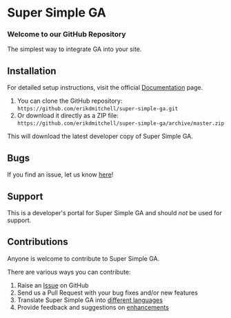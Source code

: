 # Super Simple GA

### Welcome to our GitHub Repository

The simplest way to integrate GA into your site.

## Installation ##

For detailed setup instructions, visit the official [Documentation](#) page.

1. You can clone the GitHub repository: `https://github.com/erikdmitchell/super-simple-ga.git`
2. Or download it directly as a ZIP file: `https://github.com/erikdmitchell/super-simple-ga/archive/master.zip`

This will download the latest developer copy of Super Simple GA.

## Bugs ##
If you find an issue, let us know [here](https://github.com/erikdmitchell/super-simple-ga/issues?state=open)!

## Support ##
This is a developer's portal for Super Simple GA and should _not_ be used for support.

## Contributions ##
Anyone is welcome to contribute to Super Simple GA.

There are various ways you can contribute:

1. Raise an [Issue](https://github.com/erikdmitchell/super-simple-ga/issues) on GitHub
2. Send us a Pull Request with your bug fixes and/or new features
3. Translate Super Simple GA into [different languages](#)
4. Provide feedback and suggestions on [enhancements](#)
